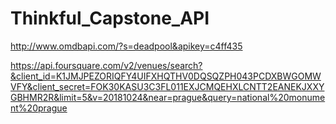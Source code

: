 # Thinkful_Capstone_API

http://www.omdbapi.com/?s=deadpool&apikey=c4ff435

https://api.foursquare.com/v2/venues/search?&client_id=K1JMJPEZORIQFY4UIFXHQTHV0DQSQZPH043PCDXBWGOMWVFY&client_secret=FOK30KASU3C3FL011EXJCMQEHXLCNTT2EANEKJXXYGBHMR2R&limit=5&v=20181024&near=prague&query=national%20monument%20prague
